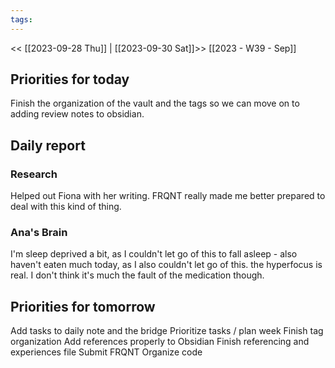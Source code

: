 ```yaml
---
tags:
---
```

<< [[2023-09-28 Thu]] | [[2023-09-30 Sat]]>>
[[2023 - W39 - Sep]]
## Priorities for today

Finish the organization of the vault and the tags so we can move on to adding review notes to obsidian.
## Daily report
### Research
Helped out Fiona with her writing. FRQNT really made me better prepared to deal with this kind of thing.
### Ana's Brain
I'm sleep deprived a bit, as I couldn't let go of this to fall asleep - also haven't eaten much today, as I also couldn't let go of this. the hyperfocus is real. I don't think it's much the fault of the medication though.

## Priorities for tomorrow

Add tasks to daily note and the bridge
Prioritize tasks / plan week
Finish tag organization
Add references properly to Obsidian
Finish referencing and experiences file
Submit FRQNT
Organize code
